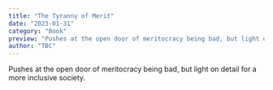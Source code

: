 ```yaml
---
title: "The Tyranny of Merit"
date: "2023-01-31"
category: "Book"
preview: "Pushes at the open door of meritocracy being bad, but light on detail for a more inclusive society."
author: "TBC"
---
```


Pushes at the open door of meritocracy being bad, but light on detail for a more inclusive society.
